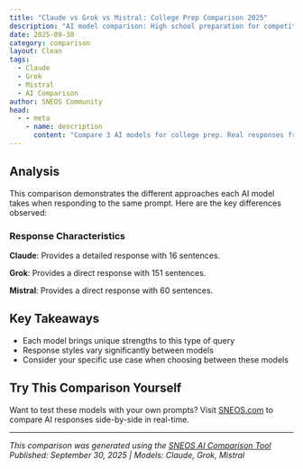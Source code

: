 ```yaml
---
title: "Claude vs Grok vs Mistral: College Prep Comparison 2025"
description: "AI model comparison: High school preparation for competitive colleges - comprehensive strategy..."
date: 2025-09-30
category: comparison
layout: Clean
tags:
  - Claude
  - Grok
  - Mistral
  - AI Comparison
author: SNEOS Community
head:
  - - meta
    - name: description
      content: "Compare 3 AI models for college prep. Real responses from Claude, Grok, Mistral with detailed analysis."
---
```


<ChatComparison
  title="Claude vs Grok vs Mistral: College Prep Comparison 2025"
  prompt="High school preparation for competitive colleges - comprehensive strategy"
  :responses='{
    "Claude": "# High School Preparation for Competitive Colleges: Complete Strategy Guide\n\n## Academic Excellence Foundation\n\n### Core Curriculum Strategy\n- **Take the most rigorous courses available** (Honors, AP, IB, dual enrollment)\n- **Target GPA**: Aim for 3.8\u002B unweighted (3.9\u002B for most competitive schools)\n- **Course sequence planning**: Map out 4-year academic trajectory early\n- **Subject depth**: 4\u002B years in core subjects (English, Math, Science, Social Studies)\n- **Language requirement**: 3-4 years of foreign language\n\n### Advanced Coursework\n- **AP Strategy**: 6-12 AP courses (quality over quantity)\n- **IB Program**: Consider full IB Diploma if available\n- **Dual Enrollment**: College courses during junior/senior year\n- **Summer academic programs**: Selective pre-college programs\n\n## Standardized Testing\n\n### SAT/ACT Preparation\n- **Start early**: Begin prep sophomore year\n- **Target scores**: SAT 1450\u002B or ACT 32\u002B for competitive schools\n- **Multiple attempts**: Plan 2-3 test dates\n- **Subject Tests**: Consider if applying to highly selective schools\n\n### Test Strategy Timeline\n- **Sophomore year**: PSAT practice, identify strengths/weaknesses\n- **Junior year**: Main testing period (March-June)\n- **Senior year**: Final retake if needed (August-October)\n\n## Extracurricular Excellence\n\n### Leadership \u0026 Impact\n- **Depth over breadth**: Focus on 3-5 meaningful activities\n- **Leadership roles**: Seek positions that demonstrate initiative\n- **Community impact**: Activities that benefit others\n- **Consistency**: 2-4 year commitments show dedication\n\n### Activity Categories to Consider\n- **Academic clubs** (Debate, Academic Decathlon, Honor Society)\n- **Community service** (sustained volunteer work)\n- **Athletics** (varsity sports, individual achievements)\n- **Arts** (music, theater, visual arts, creative writing)\n- **STEM activities** (research, competitions, maker spaces)\n- **Work/internships** (especially relevant to intended major)\n\n## Building a Compelling Profile\n\n### Developing Your \u0022Spike\u0022\n- **Identify passion areas**: What genuinely interests you?\n- **Create connections**: Link activities to potential major/career\n- **Show progression**: Demonstrate growth and increasing responsibility\n- **Document achievements**: Keep detailed records of accomplishments\n\n### Research \u0026 Special Projects\n- **Independent research**: Work with professors or professionals\n- **Science fairs**: Intel ISEF, regional competitions\n- **Academic competitions**: Math Olympiad, Science Bowl, etc.\n- **Publications**: School newspaper, literary magazines, research journals\n\n## College Application Timeline\n\n### Freshman-Sophomore Years\n- Focus on academics and exploring interests\n- Begin building extracurricular involvement\n- Develop study habits and time management skills\n\n### Junior Year (Critical Year)\n- **Fall**: PSAT, college research begins\n- **Spring**: SAT/ACT testing, AP exams\n- **Summer**: College visits, essay drafting, intensive programs\n\n### Senior Year\n- **Fall**: Application completion, interviews\n- **Winter**: Final applications submitted\n- **Spring**: Decision time, final transcript submission\n\n## Strategic Recommendations\n\n### Academic Planning\n1. **Meet with counselors regularly** - ensure you\u0027re on track\n2. **Build relationships with teachers** - for strong recommendation letters\n3. **Challenge yourself appropriately** - balance rigor with performance\n4. **Maintain upward grade trajectory** - improvement over time matters\n\n### Extracurricular Strategy\n1. **Quality engagement** - leadership and impact matter more than quantity\n2. **Summer utilization** - productive summers strengthen applications\n3. **Skill development** - pursue activities that build transferable skills\n4. **Documentation** - keep detailed records of all activities and achievements\n\n### Personal Development\n1. **Intellectual curiosity** - pursue learning beyond requirements\n2. **Character building** - integrity, resilience, empathy\n3. **Communication skills** - writing and speaking abilities\n4. **Global awareness** - understanding of world issues and cultures\n\n## Financial Preparation\n\n### Merit Aid Strategy\n- Maintain high GPA and test scores\n- Apply to schools where you\u0027re in the top 25% of applicants\n- Research school-specific merit scholarships\n\n### Need-Based Aid Preparation\n- Understand FAFSA and CSS Profile requirements\n- Consider family financial planning implications\n- Research schools with strong need-based aid programs\n\n## Common Mistakes to Avoid\n\n1",
    "Grok": "Preparing for competitive colleges during high school requires a strategic, well-rounded approach that balances academic excellence, extracurricular involvement, standardized testing, and personal development. Below is a comprehensive strategy tailored for high school students aiming for admission to top-tier colleges (e.g., Ivy League schools, Stanford, MIT, etc.). This plan assumes the student is starting in 9th grade, but it can be adapted for later start points with increased intensity.\n\n---\n\n### General Principles\n1. **Start Early**: Building a strong profile takes time. Consistency over four years is key.\n2. **Be Authentic**: Admissions officers value genuine passion and depth over shallow breadth. Focus on activities and interests that truly resonate with you.\n3. **Aim for Balance**: Avoid burnout by managing academics, extracurriculars, and personal well-being.\n4. **Research Specific Colleges**: Different schools prioritize different qualities (e.g., research at MIT, leadership at Harvard). Tailor your preparation accordingly.\n\n---\n\n### Year-by-Year Strategy\n\n#### 9th Grade: Build a Strong Foundation\n- **Academics**:\n  - Take the most challenging courses available (e.g., honors if offered). Aim for a GPA of 3.8\u002B (unweighted) from the start.\n  - Focus on core subjects: Math, Science, English, History, and a foreign language. Develop strong study habits and time management skills.\n  - Identify areas of academic interest (e.g., STEM, humanities) to guide future course selection.\n- **Extracurriculars**:\n  - Explore interests by joining 2-3 clubs or activities (e.g., debate, robotics, sports, music). Focus on quality over quantity.\n  - Volunteer in your community to demonstrate social responsibility (e.g., local nonprofits, tutoring younger students).\n  - Consider summer programs or camps related to potential career interests to explore fields like engineering, medicine, or arts.\n- **Standardized Testing**:\n  - No immediate pressure, but build a strong vocabulary and reading comprehension through consistent reading (books, articles, etc.).\n  - If considering early PSAT, familiarize yourself with the format using free online resources.\n- **Personal Development**:\n  - Set long-term goals with parents or a counselor. Discuss potential majors or career paths.\n  - Start a journal or document to track achievements, awards, and experiences for future college essays.\n\n#### 10th Grade: Deepen Commitment and Explore\n- **Academics**:\n  - Continue taking rigorous courses (e.g., AP/IB if available). Maintain or improve GPA.\n  - Begin planning course load for 11th and 12th grades to include advanced courses relevant to intended major (e.g., AP Calculus for STEM).\n  - Seek help if struggling in any subject\u2014consider tutoring or study groups.\n- **Extracurriculars**:\n  - Narrow down activities to focus on 1-2 areas of deep involvement. Aim for leadership roles (e.g., club officer, team captain).\n  - Start or lead a project/initiative if possible (e.g., organizing a fundraiser, starting a club). This shows initiative and impact.\n  - Pursue summer opportunities like internships, research programs, or pre-college courses at universities (many are free or offer financial aid).\n- **Standardized Testing**:\n  - Take the PSAT/NMSQT (if offered) for practice and potential National Merit Scholarship qualification.\n  - Begin preliminary SAT/ACT prep using free resources like Khan Academy or official practice tests.\n- **Personal Development**:\n  - Research colleges and their requirements (GPA, test scores, essays). Create a preliminary list of 10-15 schools.\n  - Build relationships with teachers and mentors for future recommendation letters.\n\n#### 11th Grade: Intensify Efforts and Stand Out\n- **Academics**:\n  - Take a challenging course load with multiple AP/IB or honors classes. This is the most critical year for demonstrating academic rigor.\n  - Maintain or improve GPA (colleges heavily weigh junior year grades).\n  - Consider dual enrollment at a local college if AP/IB isn\u2019t available.\n- **Extracurriculars**:\n  - Secure leadership positions in chosen activities. Aim for significant impact (e.g., growing club membership, winning competitions).\n  - Seek out prestigious opportunities: national competitions, selective summer programs (e.g., RSI for STEM, TASP for humanities), or internships.\n  - Document achievements (awards, projects) for your resume or Common App activities list.\n- **Standardized Testing**:\n  - Take the SAT/ACT in the spring (March-May). Aim for scores in the 75th percentile or higher for target schools (e.g., 1450\u002B SAT or 32\u002B ACT for top colleges).\n  - Retake if necessary in late summer or early fall. Consider SAT Subject Tests if required by specific schools.\n  - Prepare for AP exams if enrolled in AP courses; strong scores (4-5) can demonstrate college readiness.\n- **Personal Development**:\n  - Refine college list to 8-12 schools (mix of reach, target, and safety). Visit campuses if possible or attend virtual tours.\n  - Brainstorm personal essay topics for college applications. Reflect on challenges, growth, and defining experiences.\n  - Ask teachers for letters of recommendation (choose those who know you well).\n\n#### 12th Grade: Finalize and Shine\n- **Academics**:\n  - Continue rigorous coursework. Avoid senioritis\u2014colleges review final grades.\n  - Complete any remaining AP/IB exams for potential college credit.\n- **Extracurriculars**:\n  - Maintain leadership roles and finalize impactful projects.\n  - Tie up loose ends on long-term commitments; highlight culmination of efforts in applications.\n- **Standardized Testing**:\n  - Retake SAT/ACT if needed (early fall deadlines). Ensure scores are sent to colleges.\n  - Finalize any additional testing (e.g., TOEFL for international students).\n- **College Applications**:\n  - Early Action/Early Decision (if applicable): Submit by November 1. Regular Decision: Aim for December completion to avoid last-minute stress (deadlines typically January 1-15).\n  - Craft compelling essays\u2014personal statement and supplements. Seek feedback from teachers, counselors, or peers.\n  - Submit FAFSA and CSS Profile (if required) for financial aid as soon as possible after October 1.\n  - Prepare for interviews (if offered) by practicing common questions and researching the school.\n- **Personal Development**:\n  - Stay organized with deadlines using a calendar or app.\n  - Reflect on backup plans and remain open to all outcomes. Celebrate small wins during the process.\n\n---\n\n### Key Components of a Competitive Profile\n1. **Academic Excellence**:\n   - GPA: Aim for 3.8-4.0 unweighted (or top 5-10% of class rank).\n   - Course Rigor: Take the most challenging curriculum offered (AP, IB, honors, dual enrollment).\n   - Show consistency or upward trend in grades.\n\n2. **Standardized Test Scores**:\n   - SAT/ACT: Target 1450-1600 SAT or 32-36 ACT for top schools (adjust based on specific college averages).\n   - Optional Tests: SAT Subject Tests, AP scores (if required or beneficial).\n\n3. **Extracurricular Depth**:\n   - Focus on 1-2 areas of passion with demonstrated impact (e.g., research published, state-level awards, community initiatives).\n   - Leadership: Hold meaningful roles (president, founder, captain).\n   - Commitment: Show long-term dedication (multiple years in an activity).\n\n4. **Essays and Personal Narrative**:\n   - Write authentic, reflective essays that reveal character, values, and growth.\n   - Use specific anecdotes to highlight unique experiences or perspectives.\n\n5. **Letters of Recommendation**:\n   - Choose teachers who can speak to your academic abilities and personal qualities.\n   - Provide recommenders with a \u201Cbrag sheet\u201D (list of achievements and traits) to guide their writing.\n\n6. **Summer Opportunities**:\n   - Pursue enrichment programs, internships, or jobs that align with interests.\n   - Examples: Research at a university lab, volunteering abroad, selective pre-college programs.\n\n7. **Demonstrated Interest** (if applicable):\n   - Engage with target schools through campus visits, info sessions, or email correspondence with admissions officers.\n   - Apply Early Decision if a school is your top choice (binding commitment often boosts chances).\n\n---\n\n### Additional Tips\n- **Time Management**: Use planners or apps like Google Calendar to balance school, activities, and test prep. Allocate specific hours weekly for studying and hobbies.\n- **Mental Health**: Prioritize sleep, exercise, and downtime. Seek support from counselors if stress becomes overwhelming.\n- **Financial Planning**: Research scholarships (merit-based, need-based) and discuss college costs with family early on. Use tools like Net Price Calculators on college websites.\n- **Networking**: Build relationships with teachers, mentors, and peers. They can provide advice, recommendations, or collaboration opportunities.\n- **Stay Updated**: Monitor changes in admissions policies (e.g., test-optional trends post-COVID) via college websites or forums like College Confidential.\n\n---\n\n### Sample Timeline Overview\n| Grade | Focus Area                     | Key Actions                                                                 |\n|-------|-------------------------------|-----------------------------------------------------------------------------|\n| 9th   | Foundation                    | Build GPA, explore clubs, start volunteering, set goals.                   |\n| 10th  | Exploration \u0026 Commitment      | Deepen extracurriculars, take PSAT, research colleges, plan summers.       |\n| 11th  | Intensity \u0026 Testing           | Take AP/IB courses, SAT/ACT, secure leadership, draft essays.              |\n| 12th  | Application \u0026 Finalization    | Submit apps, maintain grades, prepare for interviews, apply for aid.       |\n\n---\n\n### Resources\n- **Academic/Test Prep**: Khan Academy (free SAT prep), College Board (PSAT/SAT), ACT.org, AP Central",
    "Mistral": "Preparing for competitive colleges involves a comprehensive strategy that starts early in high school. Here\u0027s a step-by-step plan to help you maximize your potential:\n\n### Freshman Year\n1. **Academic Foundation**:\n   - **Course Selection**: Take challenging courses, including honors or AP classes if available.\n   - **Study Habits**: Develop strong study habits and time management skills.\n   - **Grades**: Aim for high grades in all subjects.\n\n2. **Extracurricular Activities**:\n   - **Explore Interests**: Join clubs, sports, or other activities that interest you.\n   - **Leadership**: Look for opportunities to take on leadership roles.\n\n3. **Standardized Tests**:\n   - **PSAT**: Consider taking the PSAT to get a feel for standardized testing.\n\n### Sophomore Year\n1. **Academic Rigor**:\n   - **Advanced Courses**: Continue to take challenging courses.\n   - **Grades**: Maintain a strong GPA.\n\n2. **Extracurricular Involvement**:\n   - **Depth vs. Breadth**: Focus on a few activities where you can demonstrate depth and commitment.\n   - **Summer Programs**: Consider summer programs or internships related to your interests.\n\n3. **Standardized Tests**:\n   - **PSAT**: Take the PSAT again to prepare for the SAT.\n   - **ACT/SAT**: Start thinking about which test you prefer and begin studying.\n\n### Junior Year\n1. **Academic Excellence**:\n   - **AP/IB Courses**: Take as many AP or IB courses as you can handle.\n   - **Grades**: Continue to maintain a high GPA.\n\n2. **Extracurricular Leadership**:\n   - **Leadership Roles**: Take on more significant leadership roles in your activities.\n   - **Community Service**: Engage in meaningful community service projects.\n\n3. **Standardized Tests**:\n   - **SAT/ACT**: Take the SAT or ACT at least once. Consider taking both to see which one you perform better on.\n   - **SAT Subject Tests**: Take SAT Subject Tests if required by your target colleges.\n\n4. **College Research**:\n   - **College Visits**: Start visiting colleges to get a feel for different campuses.\n   - **College List**: Begin compiling a list of colleges that interest you.\n\n5. **Recommendations**:\n   - **Teacher Relationships**: Build strong relationships with teachers who can write strong letters of recommendation.\n\n### Senior Year\n1. **Academic Consistency**:\n   - **Course Load**: Continue to take challenging courses.\n   - **Grades**: Maintain your GPA, as colleges will review your senior year grades.\n\n2. **College Applications**:\n   - **Essays**: Start drafting your college essays early.\n   - **Applications**: Complete your applications well before the deadlines.\n   - **Financial Aid**: Fill out the FAFSA and any other financial aid forms.\n\n3. **Extracurricular Commitment**:\n   - **Continued Involvement**: Stay involved in your activities and leadership roles.\n   - **Awards and Recognitions**: Apply for any relevant awards or scholarships.\n\n4. **Standardized Tests**:\n   - **Retake**: If necessary, retake the SAT or ACT to improve your scores.\n\n5. **Decision Making**:\n   - **College Visits**: Make final visits to your top choices.\n   - **Decision**: Make your final decision based on fit, financial aid, and future goals.\n\n### Additional Tips\n1. **Networking**:\n   - **Alumni Connections**: Reach out to alumni from your high school who attend your target colleges.\n   - **College Fairs**: Attend college fairs and information sessions.\n\n2. **Personal Growth**:\n   - **Reading**: Read widely to expand your knowledge and vocabulary.\n   - **Skills Development**: Develop skills like public speaking, writing, and critical thinking.\n\n3. **Mental Health**:\n   - **Balance**: Maintain a healthy balance between academics, extracurriculars, and personal time.\n   - **Support**: Seek support from counselors, teachers, and family when needed.\n\nBy following this comprehensive strategy, you\u0027ll be well-prepared to apply to competitive colleges and stand out among other applicants."
  }'
  published-date="12:23"
/>

## Analysis

This comparison demonstrates the different approaches each AI model takes when responding to the same prompt. Here are the key differences observed:

### Response Characteristics

**Claude**: Provides a detailed response with 16 sentences. 

**Grok**: Provides a direct response with 151 sentences. 

**Mistral**: Provides a direct response with 60 sentences. 

## Key Takeaways

- Each model brings unique strengths to this type of query
- Response styles vary significantly between models
- Consider your specific use case when choosing between these models

## Try This Comparison Yourself

Want to test these models with your own prompts? Visit [SNEOS.com](https://sneos.com) to compare AI responses side-by-side in real-time.

---

*This comparison was generated using the [SNEOS AI Comparison Tool](https://sneos.com)*
*Published: September 30, 2025 | Models: Claude, Grok, Mistral*
